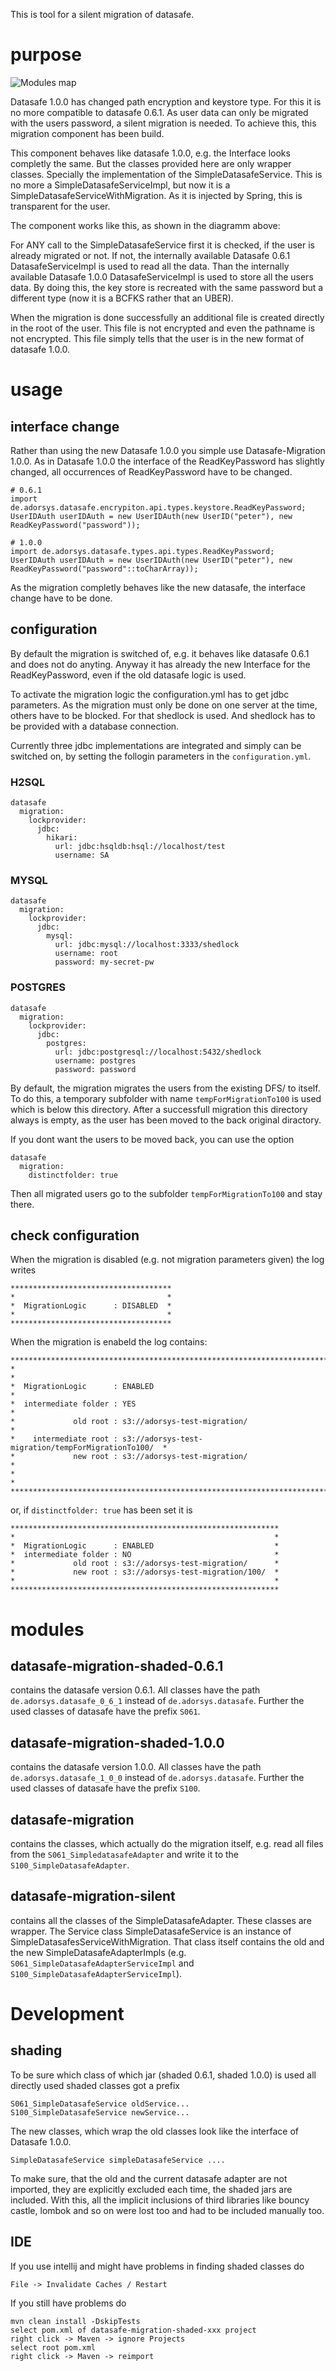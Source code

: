 This is tool for a silent migration of datasafe.

# purpose  
![Modules map](http://www.plantuml.com/plantuml/proxy?src=https://raw.githubusercontent.com/adorsys/datasafe-migration/develop/docs/diagrams/silent-migration.puml&fmt=svg&vvv=1&sanitize=true)

Datasafe 1.0.0 has changed path encryption and keystore type. For this it is no more compatible to datasafe 0.6.1.
As user data can only be migrated with the users password, a silent migration is needed. To achieve this, this migration component has been build.

This component behaves like datasafe 1.0.0, e.g. the Interface looks completly the same.
But the classes provided here are only wrapper classes. Specially the implementation of the SimpleDatasafeService.
This is no more a SimpleDatasafeServiceImpl, but now it is a SimpleDatasafeServiceWithMigration. As it is injected by Spring,
this is transparent for the user.

The component works like this, as shown in the diagramm above: 

For ANY call to the SimpleDatasafeService first it is checked, if the user 
is already migrated or not. If not, the internally available Datasafe 0.6.1 DatasafeServiceImpl is used
to read all the data. Than the internally available Datasafe 1.0.0 DatasafeServiceImpl is used to 
store all the users data. By doing this, the key store is recreated with the 
same password but a different type (now it is a BCFKS rather that an UBER).

When the migration is done successfully an additional file is created directly in the 
root of the user. This file is not encrypted and even the pathname is not encrypted.
This file simply tells that the user is in the new format of datasafe 1.0.0.

# usage

## interface change
Rather than using the new Datasafe 1.0.0 you simple use Datasafe-Migration 1.0.0. As in Datasafe
1.0.0 the interface of the ReadKeyPassword has slightly changed, all occurrences of 
ReadKeyPassword have to be changed.

```
# 0.6.1
import de.adorsys.datasafe.encrypiton.api.types.keystore.ReadKeyPassword;
UserIDAuth userIDAuth = new UserIDAuth(new UserID("peter"), new ReadKeyPassword("password"));
```


```
# 1.0.0
import de.adorsys.datasafe.types.api.types.ReadKeyPassword;
UserIDAuth userIDAuth = new UserIDAuth(new UserID("peter"), new ReadKeyPassword("password"::toCharArray));
``` 

As the migration completly behaves like the new datasafe, the interface change have to be done.

## configuration

By default the migration is switched of, e.g. it behaves like datasafe 0.6.1 and does not do anyting.
Anyway it has already the new Interface for the ReadKeyPassword, even if the old datasafe logic is used.

To activate the migration logic the configuration.yml has to get jdbc parameters. As the migration must only be 
done on one server at the time, others have to be blocked. For that shedlock is used.
And shedlock has to be provided with a database connection.

Currently three jdbc implementations are integrated and simply can be switched on, by setting the follogin
parameters in the <code>configuration.yml</code>. 

### H2SQL
```
datasafe
  migration:
    lockprovider:
      jdbc:
        hikari:
          url: jdbc:hsqldb:hsql://localhost/test
          username: SA
```

### MYSQL
```
datasafe
  migration:
    lockprovider:
      jdbc:
        mysql:
          url: jdbc:mysql://localhost:3333/shedlock
          username: root
          password: my-secret-pw
```
### POSTGRES
```
datasafe
  migration:
    lockprovider:
      jdbc:
        postgres:
          url: jdbc:postgresql://localhost:5432/shedlock
          username: postgres
          password: password
```

By default, the migration migrates the users from the existing DFS/<directory> to itself. To do this,
a temporary subfolder with name <code>tempForMigrationTo100</code> is used which is below this directory.
After a successfull migration this directory always is empty, as the user has been moved to the back original
diractory.

If you dont want the users to be moved back, you can use the option

```
datasafe
  migration:
    distinctfolder: true 
```
Then all migrated users go to the subfolder <code>tempForMigrationTo100</code> and stay there.

## check configuration

When the migration is disabled (e.g. not migration parameters given) the log writes 
```
************************************
*                                  *
*  MigrationLogic      : DISABLED  *
*                                  *
************************************
```
When the migration is enabeld the log contains:

```
******************************************************************************
*                                                                            *
*  MigrationLogic      : ENABLED                                             *
*  intermediate folder : YES                                                 *
*             old root : s3://adorsys-test-migration/                        *
*    intermediate root : s3://adorsys-test-migration/tempForMigrationTo100/  *
*             new root : s3://adorsys-test-migration/                        *
*                                                                            *
******************************************************************************
```
or, if <code>distinctfolder: true</code> has been set it is 
```
************************************************************
*                                                          *
*  MigrationLogic      : ENABLED                           *
*  intermediate folder : NO                                *
*             old root : s3://adorsys-test-migration/      *
*             new root : s3://adorsys-test-migration/100/  *
*                                                          *
************************************************************
```


# modules
## datasafe-migration-shaded-0.6.1
contains the datasafe version 0.6.1. All classes have the path <code>de.adorsys.datasafe_0_6_1</code>
 instead of <code>de.adorsys.datasafe</code>. Further the used classes of datasafe have the prefix 
 <code>S061</code>.
## datasafe-migration-shaded-1.0.0
contains the datasafe version 1.0.0. All classes have the path <code>de.adorsys.datasafe_1_0_0</code>
 instead of <code>de.adorsys.datasafe</code>. Further the used classes of datasafe have the prefix 
 <code>S100</code>.
## datasafe-migration
contains the classes, which actually do the migration itself, e.g. read all files
from the <code>S061_SimpledatasafeAdapter</code> and write it to the <code>S100_SimpleDatasafeAdapter</code>.
## datasafe-migration-silent
contains all the classes of the SimpleDatasafeAdapter. These classes are wrapper. The Service class
SimpleDatasafeService is an instance of SimpleDatasafesServiceWithMigration. That class itself
contains the old and the new SimpleDatasafeAdapterImpls (e.g. <code>S061_SimpleDatasafeAdapterServiceImpl</code>
and <code>S100_SimpleDatasafeAdapterServiceImpl</code>).

 
# Development
## shading
To be sure which class of which jar (shaded 0.6.1, shaded 1.0.0) is used 
all directly used shaded classes got a prefix
```
S061_SimpleDatasafeService oldService...
S100_SimpleDatasafeService newService...
```
The new classes, which wrap the old classes look like the interface of
Datasafe 1.0.0.

```
SimpleDatasafeService simpleDatasafeService ....
``` 

To make sure, that the old and the current datasafe adapter are not imported, they are
explicitly excluded each time, the shaded jars are included. With  this, all
the implicit inclusions of third libraries like bouncy castle, lombok and so on
were lost too and had to be included manually too.

## IDE

If you use intellij and might have problems in finding shaded classes do
```
File -> Invalidate Caches / Restart
```

If you still have problems do
```
mvn clean install -DskipTests
select pom.xml of datasafe-migration-shaded-xxx project
right click -> Maven -> ignore Projects
select root pom.xml
right click -> Maven -> reimport
``` 





